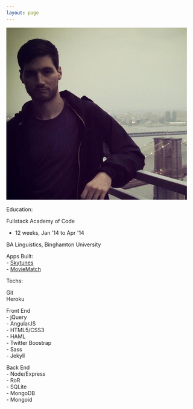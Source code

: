 ```yaml
---
layout: page
---
```


<img id="bio-pic" src="./images/rooftop.jpg"/>

Education:

Fullstack Academy of Code
- 12 weeks, Jan '14 to Apr '14

BA Linguistics, Binghamton University

Apps Built:
<br>- <a href="//skytunesofficial.herokuapp.com">Skytunes</a>
<br>- <a href="//moviematch.herokuapp.com">MovieMatch</a>

Techs:

Git<br>
Heroku

Front End
<br>- jQuery
<br>- AngularJS
<br>- HTML5/CSS3
<br>- HAML
<br>- Twitter Boostrap
<br>- Sass
<br>- Jekyll

Back End
<br>- Node/Express
<br>- RoR
<br>- SQLite
<br>- MongoDB
<br>- Mongoid